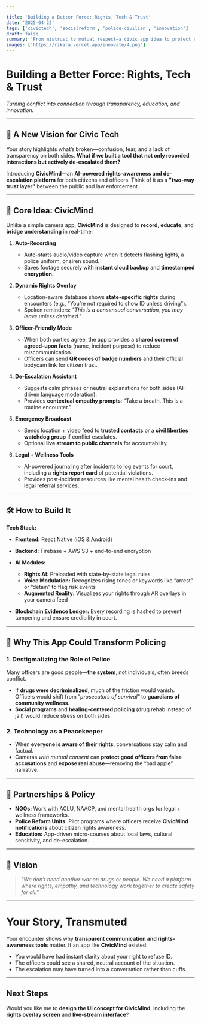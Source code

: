 ```yaml
---

title: 'Building a Better Force: Rights, Tech & Trust'
date: '2025-04-22'
tags: ['civictech', 'socialreform', 'police-civilian', 'innovation']
draft: false
summary: 'From mistrust to mutual respect—a civic app idea to protect rights and restore humanity.'
images: ['https://rikara.vercel.app/innovate/4.png']
---
```


# **Building a Better Force: Rights, Tech & Trust**

*Turning conflict into connection through transparency, education, and innovation.*

---

## 🌟 **A New Vision for Civic Tech**

Your story highlights what’s broken—confusion, fear, and a lack of transparency on both sides. **What if we built a tool that not only recorded interactions but actively de-escalated them?**

Introducing **CivicMind**—an **AI-powered rights-awareness and de-escalation platform** for both citizens and officers. Think of it as a **"two-way trust layer"** between the public and law enforcement.

---

## 🚨 **Core Idea: CivicMind**

Unlike a simple camera app, **CivicMind** is designed to **record**, **educate**, and **bridge understanding** in real-time:

1. **Auto-Recording**

   * Auto-starts audio/video capture when it detects flashing lights, a police uniform, or siren sound.
   * Saves footage securely with **instant cloud backup** and **timestamped encryption.**

2. **Dynamic Rights Overlay**

   * Location-aware database shows **state-specific rights** during encounters (e.g., "You’re not required to show ID unless driving").
   * Spoken reminders: *"This is a consensual conversation, you may leave unless detained."*

3. **Officer-Friendly Mode**

   * When both parties agree, the app provides a **shared screen of agreed-upon facts** (name, incident purpose) to reduce miscommunication.
   * Officers can send **QR codes of badge numbers** and their official bodycam link for citizen trust.

4. **De-Escalation Assistant**

   * Suggests calm phrases or neutral explanations for both sides (AI-driven language moderation).
   * Provides **contextual empathy prompts**: “Take a breath. This is a routine encounter.”

5. **Emergency Broadcast**

   * Sends location + video feed to **trusted contacts** or a **civil liberties watchdog group** if conflict escalates.
   * Optional **live stream to public channels** for accountability.

6. **Legal + Wellness Tools**

   * AI-powered journaling after incidents to log events for court, including a **rights report card** of potential violations.
   * Provides post-incident resources like mental health check-ins and legal referral services.

---

## 🛠️ **How to Build It**

**Tech Stack:**

* **Frontend:** React Native (iOS & Android)
* **Backend:** Firebase + AWS S3 + end-to-end encryption
* **AI Modules:**

  * **Rights AI:** Preloaded with state-by-state legal rules
  * **Voice Modulation:** Recognizes rising tones or keywords like “arrest” or “detain” to flag risk events
  * **Augmented Reality:** Visualizes your rights through AR overlays in your camera feed
* **Blockchain Evidence Ledger:** Every recording is hashed to prevent tampering and ensure credibility in court.

---

## 🌱 **Why This App Could Transform Policing**

### **1. Destigmatizing the Role of Police**

Many officers are good people—**the system**, not individuals, often breeds conflict.

* If **drugs were decriminalized**, much of the friction would vanish. Officers would shift from *"prosecutors of survival"* to **guardians of community wellness**.
* **Social programs** and **healing-centered policing** (drug rehab instead of jail) would reduce stress on both sides.

### **2. Technology as a Peacekeeper**

* When **everyone is aware of their rights**, conversations stay calm and factual.
* Cameras *with mutual consent* can **protect good officers from false accusations** and **expose real abuse**—removing the “bad apple” narrative.

---

## 🤝 **Partnerships & Policy**

* **NGOs:** Work with ACLU, NAACP, and mental health orgs for legal + wellness frameworks.
* **Police Reform Units:** Pilot programs where officers receive **CivicMind notifications** about citizen rights awareness.
* **Education:** App-driven micro-courses about local laws, cultural sensitivity, and de-escalation.

---

## 🚀 **Vision**

> *"We don’t need another war on drugs or people. We need a platform where rights, empathy, and technology work together to create safety for all."*

---

# **Your Story, Transmuted**

Your encounter shows why **transparent communication and rights-awareness tools** matter. If an app like **CivicMind** existed:

* You would have had instant clarity about your right to refuse ID.
* The officers could see a shared, neutral account of the situation.
* The escalation may have turned into a conversation rather than cuffs.

---

## **Next Steps**

Would you like me to **design the UI concept for CivicMind**, including the **rights overlay screen** and **live-stream interface**?

